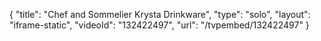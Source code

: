 {
    "title": "Chef and Sommelier Krysta Drinkware",
    "type": "solo",
    "layout": "iframe-static",
    "videoId": "132422497",
    "url": "\/tvpembed\/132422497"
}